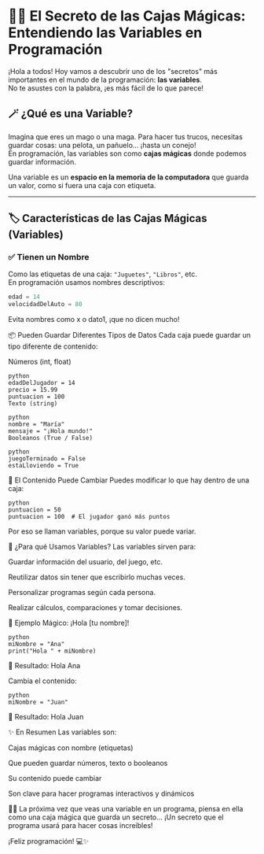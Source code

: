 # 🧙‍♂️ El Secreto de las Cajas Mágicas: Entendiendo las Variables en Programación

¡Hola a todos! Hoy vamos a descubrir uno de los "secretos" más importantes en el mundo de la programación: **las variables**.  
No te asustes con la palabra, ¡es más fácil de lo que parece!

## 🪄 ¿Qué es una Variable?

Imagina que eres un mago o una maga. Para hacer tus trucos, necesitas guardar cosas: una pelota, un pañuelo... ¡hasta un conejo!  
En programación, las variables son como **cajas mágicas** donde podemos guardar información.

Una variable es un **espacio en la memoria de la computadora** que guarda un valor, como si fuera una caja con etiqueta.

---

## 🏷️ Características de las Cajas Mágicas (Variables)

### ✅ Tienen un Nombre

Como las etiquetas de una caja: `"Juguetes"`, `"Libros"`, etc.  
En programación usamos nombres descriptivos:

```python
edad = 14
velocidadDelAuto = 80
```
Evita nombres como x o dato1, ¡que no dicen mucho!

📦 Pueden Guardar Diferentes Tipos de Datos
Cada caja puede guardar un tipo diferente de contenido:

Números (int, float)
```
python
edadDelJugador = 14
precio = 15.99
puntuacion = 100
Texto (string)
```
```
python
nombre = "María"
mensaje = "¡Hola mundo!"
Booleanos (True / False)
```
```
python
juegoTerminado = False
estaLloviendo = True
```
🔄 El Contenido Puede Cambiar
Puedes modificar lo que hay dentro de una caja:
```
python
puntuacion = 50
puntuacion = 100  # El jugador ganó más puntos
```
Por eso se llaman variables, porque su valor puede variar.

🧠 ¿Para qué Usamos Variables?
Las variables sirven para:

Guardar información del usuario, del juego, etc.

Reutilizar datos sin tener que escribirlo muchas veces.

Personalizar programas según cada persona.

Realizar cálculos, comparaciones y tomar decisiones.

🔮 Ejemplo Mágico: ¡Hola [tu nombre]!
```
python
miNombre = "Ana"
print("Hola " + miNombre)
```
💬 Resultado: Hola Ana

Cambia el contenido:
```
python
miNombre = "Juan"
```
💬 Resultado: Hola Juan

✨ En Resumen
Las variables son:

Cajas mágicas con nombre (etiquetas)

Que pueden guardar números, texto o booleanos

Su contenido puede cambiar

Son clave para hacer programas interactivos y dinámicos

🧙‍♀️ La próxima vez que veas una variable en un programa, piensa en ella como una caja mágica que guarda un secreto... ¡Un secreto que el programa usará para hacer cosas increíbles!

¡Feliz programación! 💻✨
